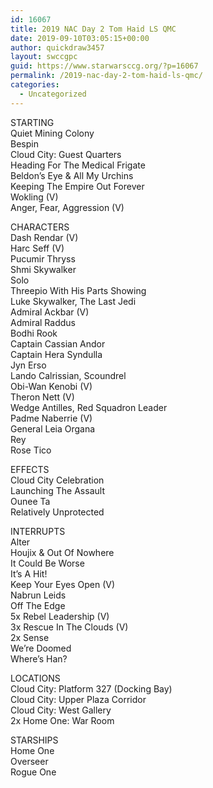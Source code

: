 ```yaml
---
id: 16067
title: 2019 NAC Day 2 Tom Haid LS QMC
date: 2019-09-10T03:05:15+00:00
author: quickdraw3457
layout: swccgpc
guid: https://www.starwarsccg.org/?p=16067
permalink: /2019-nac-day-2-tom-haid-ls-qmc/
categories:
  - Uncategorized
---
```

STARTING  
Quiet Mining Colony  
Bespin  
Cloud City: Guest Quarters  
Heading For The Medical Frigate  
Beldon&#8217;s Eye & All My Urchins  
Keeping The Empire Out Forever  
Wokling (V)  
Anger, Fear, Aggression (V)

CHARACTERS  
Dash Rendar (V)  
Harc Seff (V)  
Pucumir Thryss  
Shmi Skywalker  
Solo  
Threepio With His Parts Showing  
Luke Skywalker, The Last Jedi  
Admiral Ackbar (V)  
Admiral Raddus  
Bodhi Rook  
Captain Cassian Andor  
Captain Hera Syndulla  
Jyn Erso  
Lando Calrissian, Scoundrel  
Obi-Wan Kenobi (V)  
Theron Nett (V)  
Wedge Antilles, Red Squadron Leader  
Padme Naberrie (V)  
General Leia Organa  
Rey  
Rose Tico

EFFECTS  
Cloud City Celebration  
Launching The Assault  
Ounee Ta  
Relatively Unprotected

INTERRUPTS  
Alter  
Houjix & Out Of Nowhere  
It Could Be Worse  
It&#8217;s A Hit!  
Keep Your Eyes Open (V)  
Nabrun Leids  
Off The Edge  
5x Rebel Leadership (V)  
3x Rescue In The Clouds (V)  
2x Sense  
We&#8217;re Doomed  
Where&#8217;s Han?

LOCATIONS  
Cloud City: Platform 327 (Docking Bay)  
Cloud City: Upper Plaza Corridor  
Cloud City: West Gallery  
2x Home One: War Room

STARSHIPS  
Home One  
Overseer  
Rogue One